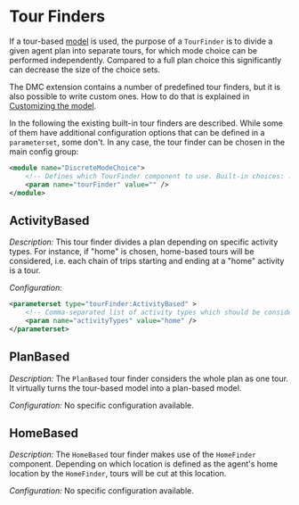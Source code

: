 # Tour Finders

If a tour-based [model](Model.md) is used, the purpose of a `TourFinder` is to divide a given agent plan into separate tours, for which mode choice can be performed independently. Compared to a full plan choice this significantly can decrease the size of the choice sets.

The DMC extension contains a number of predefined tour finders, but it is also possible to write custom ones. How to do that is explained in [Customizing the model](docs/Customizing.md).

In the following the existing built-in tour finders are described. While some of them have additional configuration options that can be defined in a `parameterset`, some don't. In any case, the tour finder can be chosen in the main config group:

```xml
<module name="DiscreteModeChoice">
	<!-- Defines which TourFinder component to use. Built-in choices: ... -->
	<param name="tourFinder" value="" />
</module>
```

## ActivityBased

*Description:* This tour finder divides a plan depending on specific activity types. For instance, if "home" is chosen, home-based tours will be considered, i.e. each chain of trips starting and ending at a "home" activity is a tour.

*Configuration:*

```xml
<parameterset type="tourFinder:ActivityBased" >
	<!-- Comma-separated list of activity types which should be considered as start and end of a tour. If a plan does not start or end with such an activity additional tours are added. -->
	<param name="activityTypes" value="home" />
</parameterset>
```

## PlanBased

*Description:* The `PlanBased` tour finder considers the whole plan as one tour. It virtually turns the tour-based model into a plan-based model.

*Configuration:*
No specific configuration available.

## HomeBased

*Description:* The `HomeBased` tour finder makes use of the `HomeFinder` component. Depending on which location is defined as the agent's home location by the `HomeFinder`, tours will be cut at this location.

*Configuration:*
No specific configuration available.


